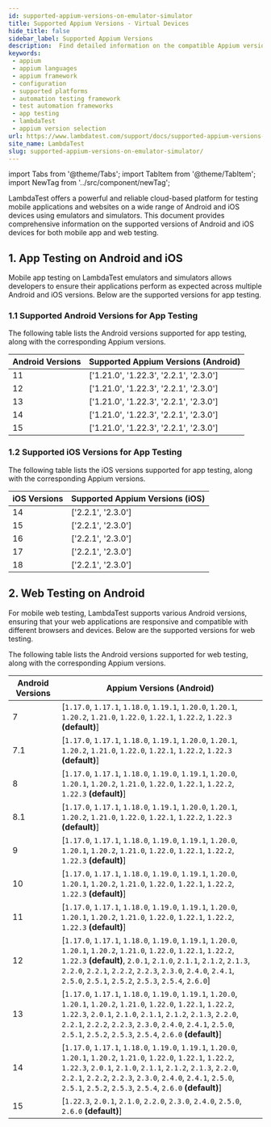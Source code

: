 ```yaml
---
id: supported-appium-versions-on-emulator-simulator
title: Supported Appium Versions - Virtual Devices
hide_title: false
sidebar_label: Supported Appium Versions
description:  Find detailed information on the compatible Appium versions for testing your Android apps on virtual devices (emulator/simulator) using LambdaTest.
keywords:
 - appium
 - appium languages
 - appium framework 
 - configuration
 - supported platforms
 - automation testing framework
 - test automation frameworks
 - app testing
 - lambdaTest 
 - appium version selection
url: https://www.lambdatest.com/support/docs/supported-appium-versions-on-emulator-simulator/
site_name: LambdaTest
slug: supported-appium-versions-on-emulator-simulator/
---
```


import Tabs from '@theme/Tabs';
import TabItem from '@theme/TabItem';
import NewTag from '../src/component/newTag';

<script type="application/ld+json"
      dangerouslySetInnerHTML={{ __html: JSON.stringify({
       "@context": "https://schema.org",
        "@type": "BreadcrumbList",
        "itemListElement": [{
          "@type": "ListItem",
          "position": 1,
          "name": "Home",
          "item": "https://www.lambdatest.com"
        },{
          "@type": "ListItem",
          "position": 2,
          "name": "Support",
          "item": "https://www.lambdatest.com/support/docs/"
        },{
          "@type": "ListItem",
          "position": 3,
          "name": "Languages and Frameworks Supported on HyperExecute ",
          "item": "https://www.lambdatest.com/support/docs/supported-appium-versions-on-emulator-simulator/"
        }]
      })
    }}
></script>
LambdaTest offers a powerful and reliable cloud-based platform for testing mobile applications and websites on a wide range of Android and iOS devices using emulators and simulators. This document provides comprehensive information on the supported versions of Android and iOS devices for both mobile app and web testing.


## 1. App Testing on Android and iOS
Mobile app testing on LambdaTest emulators and simulators allows developers to ensure their applications perform as expected across multiple Android and iOS versions. Below are the supported versions for app testing.

### 1.1 Supported Android Versions for App Testing
The following table lists the Android versions supported for app testing, along with the corresponding Appium versions.

| Android Versions | Supported Appium Versions (Android) |
|------------------|-------------------------------------|
| 11               | ['1.21.0', '1.22.3', '2.2.1', '2.3.0'] |
| 12               | ['1.21.0', '1.22.3', '2.2.1', '2.3.0'] |
| 13               | ['1.21.0', '1.22.3', '2.2.1', '2.3.0'] |
| 14               | ['1.21.0', '1.22.3', '2.2.1', '2.3.0'] |
| 15               | ['1.21.0', '1.22.3', '2.2.1', '2.3.0'] |

### 1.2 Supported iOS Versions for App Testing
The following table lists the iOS versions supported for app testing, along with the corresponding Appium versions.

| iOS Versions | Supported Appium Versions (iOS) |
|--------------|---------------------------------|
| 14           | ['2.2.1', '2.3.0']              |
| 15           | ['2.2.1', '2.3.0']              |
| 16           | ['2.2.1', '2.3.0']              |
| 17           | ['2.2.1', '2.3.0']              |
| 18           | ['2.2.1', '2.3.0']              |

## 2. Web Testing on Android <!-- and iOS -->
For mobile web testing, LambdaTest supports various Android <!--and iOS device--> versions, ensuring that your web applications are responsive and compatible with different browsers and devices. Below are the supported versions for web testing.

<!-- ### 2.1 Supported Android Versions for Web Testing -->
The following table lists the Android versions supported for web testing, along with the corresponding Appium versions.

| Android Versions | Appium Versions (Android)               | 
|------------------|-----------------------------------------|
| 7                | [`1.17.0`, `1.17.1`, `1.18.0`, `1.19.1`, `1.20.0`, `1.20.1`, `1.20.2`, `1.21.0`, `1.22.0`, `1.22.1`, `1.22.2`, `1.22.3` **(default)**] |
| 7.1              | [`1.17.0`, `1.17.1`, `1.18.0`, `1.19.1`, `1.20.0`, `1.20.1`, `1.20.2`, `1.21.0`, `1.22.0`, `1.22.1`, `1.22.2`, `1.22.3` **(default)**] |
| 8                | [`1.17.0`, `1.17.1`, `1.18.0`, `1.19.0`, `1.19.1`, `1.20.0`, `1.20.1`, `1.20.2`, `1.21.0`, `1.22.0`, `1.22.1`, `1.22.2`, `1.22.3` **(default)**] |
| 8.1              | [`1.17.0`, `1.17.1`, `1.18.0`, `1.19.1`, `1.20.0`, `1.20.1`, `1.20.2`, `1.21.0`, `1.22.0`, `1.22.1`, `1.22.2`, `1.22.3` **(default)**] |
| 9                | [`1.17.0`, `1.17.1`, `1.18.0`, `1.19.0`, `1.19.1`, `1.20.0`, `1.20.1`, `1.20.2`, `1.21.0`, `1.22.0`, `1.22.1`, `1.22.2`, `1.22.3` **(default)**] |
| 10               | [`1.17.0`, `1.17.1`, `1.18.0`, `1.19.0`, `1.19.1`, `1.20.0`, `1.20.1`, `1.20.2`, `1.21.0`, `1.22.0`, `1.22.1`, `1.22.2`, `1.22.3` **(default)**] |
| 11               | [`1.17.0`, `1.17.1`, `1.18.0`, `1.19.0`, `1.19.1`, `1.20.0`, `1.20.1`, `1.20.2`, `1.21.0`, `1.22.0`, `1.22.1`, `1.22.2`, `1.22.3` **(default)**] |
| 12               | [`1.17.0`, `1.17.1`, `1.18.0`, `1.19.0`, `1.19.1`, `1.20.0`, `1.20.1`, `1.20.2`, `1.21.0`, `1.22.0`, `1.22.1`, `1.22.2`, `1.22.3` **(default)**, `2.0.1`, `2.1.0`, `2.1.1`, `2.1.2`, `2.1.3`, `2.2.0`, `2.2.1`, `2.2.2`, `2.2.3`, `2.3.0`, `2.4.0`, `2.4.1`, `2.5.0`, `2.5.1`, `2.5.2`, `2.5.3`, `2.5.4`, `2.6.0`] |
| 13               | [`1.17.0`, `1.17.1`, `1.18.0`, `1.19.0`, `1.19.1`, `1.20.0`, `1.20.1`, `1.20.2`, `1.21.0`, `1.22.0`, `1.22.1`, `1.22.2`, `1.22.3`, `2.0.1`, `2.1.0`, `2.1.1`, `2.1.2`, `2.1.3`, `2.2.0`, `2.2.1`, `2.2.2`, `2.2.3`, `2.3.0`, `2.4.0`, `2.4.1`, `2.5.0`, `2.5.1`, `2.5.2`, `2.5.3`, `2.5.4`, `2.6.0` **(default)**] |
| 14               | [`1.17.0`, `1.17.1`, `1.18.0`, `1.19.0`, `1.19.1`, `1.20.0`, `1.20.1`, `1.20.2`, `1.21.0`, `1.22.0`, `1.22.1`, `1.22.2`, `1.22.3`, `2.0.1`, `2.1.0`, `2.1.1`, `2.1.2`, `2.1.3`, `2.2.0`, `2.2.1`, `2.2.2`, `2.2.3`, `2.3.0`, `2.4.0`, `2.4.1`, `2.5.0`, `2.5.1`, `2.5.2`, `2.5.3`, `2.5.4`, `2.6.0` **(default)**] |
| 15               | [`1.22.3`, `2.0.1`, `2.1.0`, `2.2.0`, `2.3.0`, `2.4.0`, `2.5.0`, `2.6.0` **(default)**] |

<!-- ### 2.2 Supported iOS Versions for Web Testing
The following table lists the iOS versions supported for web testing, along with the corresponding Appium versions.

| iOS Versions | Appium Versions (iOS)                   |
|--------------|-----------------------------------------|
| 8.1          | ['1.12.1', '1.17.0', '1.22.3', '2.6.0'] |
| 10.3         | ['1.12.1', '1.17.0', '1.22.3', '2.6.0'] |
| 11.0         | ['1.12.1', '1.17.0', '1.22.3', '2.6.0'] |
| 12.0         | ['1.12.1', '1.17.0', '1.22.3', '2.6.0'] |
| 13.0         | ['1.12.1', '1.17.0', '1.22.3', '2.6.0'] |
| 14.1         | ['1.12.1', '1.17.0', '1.22.3', '2.6.0'] |
| 15.0         | ['1.12.1', '1.17.0', '1.22.3', '2.6.0'] |
| 16.0         | ['1.12.1', '1.17.0', '1.22.3', '2.6.0'] |
| 17.0         | ['1.12.1', '1.17.0', '1.22.3', '2.6.0'] |
| 18.0         | ['1.12.1', '1.17.0', '1.22.3', '2.6.0'] | -->
